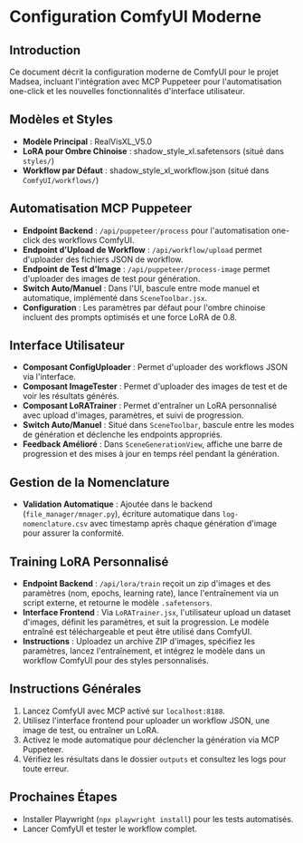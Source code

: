 # Configuration ComfyUI Moderne

## Introduction
Ce document décrit la configuration moderne de ComfyUI pour le projet Madsea, incluant l'intégration avec MCP Puppeteer pour l'automatisation one-click et les nouvelles fonctionnalités d'interface utilisateur.

## Modèles et Styles
- **Modèle Principal** : RealVisXL_V5.0
- **LoRA pour Ombre Chinoise** : shadow_style_xl.safetensors (situé dans `styles/`)
- **Workflow par Défaut** : shadow_style_xl_workflow.json (situé dans `ComfyUI/workflows/`)

## Automatisation MCP Puppeteer
- **Endpoint Backend** : `/api/puppeteer/process` pour l'automatisation one-click des workflows ComfyUI.
- **Endpoint d'Upload de Workflow** : `/api/workflow/upload` permet d'uploader des fichiers JSON de workflow.
- **Endpoint de Test d'Image** : `/api/puppeteer/process-image` permet d'uploader des images de test pour génération.
- **Switch Auto/Manuel** : Dans l'UI, bascule entre mode manuel et automatique, implémenté dans `SceneToolbar.jsx`.
- **Configuration** : Les paramètres par défaut pour l'ombre chinoise incluent des prompts optimisés et une force LoRA de 0.8.

## Interface Utilisateur
- **Composant ConfigUploader** : Permet d'uploader des workflows JSON via l'interface.
- **Composant ImageTester** : Permet d'uploader des images de test et de voir les résultats générés.
- **Composant LoRATrainer** : Permet d'entraîner un LoRA personnalisé avec upload d'images, paramètres, et suivi de progression.
- **Switch Auto/Manuel** : Situé dans `SceneToolbar`, bascule entre les modes de génération et déclenche les endpoints appropriés.
- **Feedback Amélioré** : Dans `SceneGenerationView`, affiche une barre de progression et des mises à jour en temps réel pendant la génération.

## Gestion de la Nomenclature
- **Validation Automatique** : Ajoutée dans le backend (`file_manager/mnager.py`), écriture automatique dans `log-nomenclature.csv` avec timestamp après chaque génération d'image pour assurer la conformité.

## Training LoRA Personnalisé
- **Endpoint Backend** : `/api/lora/train` reçoit un zip d'images et des paramètres (nom, epochs, learning rate), lance l'entraînement via un script externe, et retourne le modèle `.safetensors`.
- **Interface Frontend** : Via `LoRATrainer.jsx`, l'utilisateur upload un dataset d'images, définit les paramètres, et suit la progression. Le modèle entraîné est téléchargeable et peut être utilisé dans ComfyUI.
- **Instructions** : Uploadez un archive ZIP d'images, spécifiez les paramètres, lancez l'entraînement, et intégrez le modèle dans un workflow ComfyUI pour des styles personnalisés.

## Instructions Générales
1. Lancez ComfyUI avec MCP activé sur `localhost:8188`.
2. Utilisez l'interface frontend pour uploader un workflow JSON, une image de test, ou entraîner un LoRA.
3. Activez le mode automatique pour déclencher la génération via MCP Puppeteer.
4. Vérifiez les résultats dans le dossier `outputs` et consultez les logs pour toute erreur.

## Prochaines Étapes
- Installer Playwright (`npx playwright install`) pour les tests automatisés.
- Lancer ComfyUI et tester le workflow complet.
